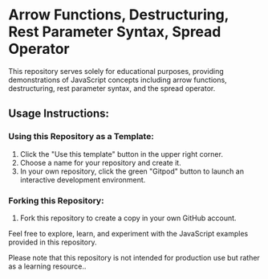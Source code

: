 # Arrow Functions, Destructuring, Rest Parameter Syntax, Spread Operator

This repository serves solely for educational purposes, providing demonstrations of JavaScript concepts including arrow functions, destructuring, rest parameter syntax, and the spread operator.

## Usage Instructions:

### Using this Repository as a Template:

1. Click the "Use this template" button in the upper right corner.
2. Choose a name for your repository and create it.
3. In your own repository, click the green "Gitpod" button to launch an interactive development environment.

### Forking this Repository:

1. Fork this repository to create a copy in your own GitHub account.

Feel free to explore, learn, and experiment with the JavaScript examples provided in this repository.

Please note that this repository is not intended for production use but rather as a learning resource..
